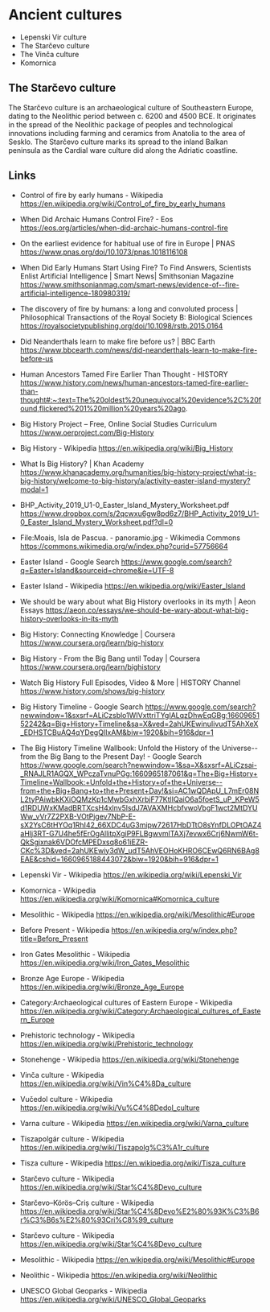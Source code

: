 # Ancient cultures

- Lepenski Vir culture
- The Starčevo culture
- The Vinča culture
- Komornica



## The Starčevo culture

The Starčevo culture is an archaeological culture of Southeastern Europe, dating to the Neolithic period between c. 6200 and 4500 BCE. It originates in the spread of the Neolithic package of peoples and technological innovations including farming and ceramics from Anatolia to the area of Sesklo. The Starčevo culture marks its spread to the inland Balkan peninsula as the Cardial ware culture did along the Adriatic coastline.



## Links

* Control of fire by early humans - Wikipedia
https://en.wikipedia.org/wiki/Control_of_fire_by_early_humans

* When Did Archaic Humans Control Fire? - Eos
https://eos.org/articles/when-did-archaic-humans-control-fire

* On the earliest evidence for habitual use of fire in Europe | PNAS
https://www.pnas.org/doi/10.1073/pnas.1018116108

* When Did Early Humans Start Using Fire? To Find Answers, Scientists Enlist Artificial Intelligence | Smart News| Smithsonian Magazine
https://www.smithsonianmag.com/smart-news/evidence-of--fire-artificial-intelligence-180980319/

* The discovery of fire by humans: a long and convoluted process | Philosophical Transactions of the Royal Society B: Biological Sciences
https://royalsocietypublishing.org/doi/10.1098/rstb.2015.0164

* Did Neanderthals learn to make fire before us? | BBC Earth
https://www.bbcearth.com/news/did-neanderthals-learn-to-make-fire-before-us

* Human Ancestors Tamed Fire Earlier Than Thought - HISTORY
https://www.history.com/news/human-ancestors-tamed-fire-earlier-than-thought#:~:text=The%20oldest%20unequivocal%20evidence%2C%20found,flickered%201%20million%20years%20ago.

* Big History Project – Free, Online Social Studies Curriculum
https://www.oerproject.com/Big-History

* Big History - Wikipedia
https://en.wikipedia.org/wiki/Big_History

* What Is Big History? | Khan Academy
https://www.khanacademy.org/humanities/big-history-project/what-is-big-history/welcome-to-big-history/a/activity-easter-island-mystery?modal=1

* BHP_Activity_2019_U1-0_Easter_Island_Mystery_Worksheet.pdf
https://www.dropbox.com/s/2qcwxu6gw8pd6z7/BHP_Activity_2019_U1-0_Easter_Island_Mystery_Worksheet.pdf?dl=0

* File:Moais, Isla de Pascua. - panoramio.jpg - Wikimedia Commons
https://commons.wikimedia.org/w/index.php?curid=57756664

* Easter Island - Google Search
https://www.google.com/search?q=Easter+Island&sourceid=chrome&ie=UTF-8

* Easter Island - Wikipedia
https://en.wikipedia.org/wiki/Easter_Island

* We should be wary about what Big History overlooks in its myth | Aeon Essays
https://aeon.co/essays/we-should-be-wary-about-what-big-history-overlooks-in-its-myth

* Big History: Connecting Knowledge | Coursera
https://www.coursera.org/learn/big-history

* Big History - From the Big Bang until Today | Coursera
https://www.coursera.org/learn/bighistory

* Watch Big History Full Episodes, Video & More | HISTORY Channel
https://www.history.com/shows/big-history

* Big History Timeline - Google Search
https://www.google.com/search?newwindow=1&sxsrf=ALiCzsblo1WIVxttriTYgIALqzDhwEqGBg:1660965152242&q=Big+History+Timeline&sa=X&ved=2ahUKEwinuIivudT5AhXeX_EDHSTCBuAQ4qYDegQIIxAM&biw=1920&bih=916&dpr=1

* The Big History Timeline Wallbook: Unfold the History of the Universe--from the Big Bang to the Present Day! - Google Search
https://www.google.com/search?newwindow=1&sa=X&sxsrf=ALiCzsai-_RNAJLR1AGQX_WPczaTvnuPGg:1660965187061&q=The+Big+History+Timeline+Wallbook:+Unfold+the+History+of+the+Universe--from+the+Big+Bang+to+the+Present+Day!&si=AC1wQDApU_L7mEr08NL2tyPAiwbkKXiOQMzKp1cMwbGxhXrbjF77KtlIQaiO6a5foetS_uP_KPeW5d1RDUWxKMadBRTXcsH4xlnv5lsdJ7AVAXMHcbfvwoVbgF1wct2MtDYUWw_vVr7Z2PXB-VOtPjgev7NbP-E-sX2YsC6tHYOq1RhI42_66XDC4uG3mipw72617HbDTtO8sYnfDLOPtOAZ4aHlj3RT-G7U4he5fErOgAllitpXgiP9FLBgwvmlTAXj7evwx6Crj6NwmW6t-QkSgjxnak6VDOfcMPEDxsq8o61iEZR-CKc%3D&ved=2ahUKEwiy3dW_udT5AhVEOHoKHRO6CEwQ6RN6BAg8EAE&cshid=1660965188443072&biw=1920&bih=916&dpr=1

* Lepenski Vir - Wikipedia
https://en.wikipedia.org/wiki/Lepenski_Vir

* Komornica - Wikipedia
https://en.wikipedia.org/wiki/Komornica#Komornica_culture

* Mesolithic - Wikipedia
https://en.wikipedia.org/wiki/Mesolithic#Europe

* Before Present - Wikipedia
https://en.wikipedia.org/w/index.php?title=Before_Present

* Iron Gates Mesolithic - Wikipedia
https://en.wikipedia.org/wiki/Iron_Gates_Mesolithic

* Bronze Age Europe - Wikipedia
https://en.wikipedia.org/wiki/Bronze_Age_Europe

* Category:Archaeological cultures of Eastern Europe - Wikipedia
https://en.wikipedia.org/wiki/Category:Archaeological_cultures_of_Eastern_Europe

* Prehistoric technology - Wikipedia
https://en.wikipedia.org/wiki/Prehistoric_technology

* Stonehenge - Wikipedia
https://en.wikipedia.org/wiki/Stonehenge

* Vinča culture - Wikipedia
https://en.wikipedia.org/wiki/Vin%C4%8Da_culture

* Vučedol culture - Wikipedia
https://en.wikipedia.org/wiki/Vu%C4%8Dedol_culture

* Varna culture - Wikipedia
https://en.wikipedia.org/wiki/Varna_culture

* Tiszapolgár culture - Wikipedia
https://en.wikipedia.org/wiki/Tiszapolg%C3%A1r_culture

* Tisza culture - Wikipedia
https://en.wikipedia.org/wiki/Tisza_culture

* Starčevo culture - Wikipedia
https://en.wikipedia.org/wiki/Star%C4%8Devo_culture

* Starčevo–Körös–Criș culture - Wikipedia
https://en.wikipedia.org/wiki/Star%C4%8Devo%E2%80%93K%C3%B6r%C3%B6s%E2%80%93Cri%C8%99_culture

* Starčevo culture - Wikipedia
https://en.wikipedia.org/wiki/Star%C4%8Devo_culture

* Mesolithic - Wikipedia
https://en.wikipedia.org/wiki/Mesolithic#Europe

* Neolithic - Wikipedia
https://en.wikipedia.org/wiki/Neolithic

* UNESCO Global Geoparks - Wikipedia
https://en.wikipedia.org/wiki/UNESCO_Global_Geoparks
